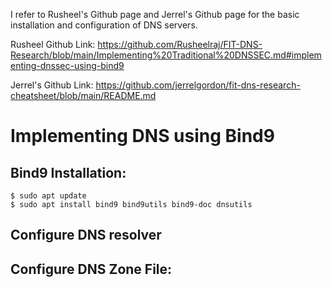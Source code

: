 I refer to Rusheel's Github page and Jerrel's Github page for the basic installation and configuration of DNS servers.


Rusheel Github Link: https://github.com/Rusheelraj/FIT-DNS-Research/blob/main/Implementing%20Traditional%20DNSSEC.md#implementing-dnssec-using-bind9


Jerrel's Github Link: https://github.com/jerrelgordon/fit-dns-research-cheatsheet/blob/main/README.md

# Implementing DNS using Bind9

## Bind9 Installation:
```
$ sudo apt update 
$ sudo apt install bind9 bind9utils bind9-doc dnsutils
```

## Configure DNS resolver

## Configure DNS Zone File:


